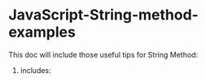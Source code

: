 # JavaScript-String-method-examples

This doc will include those useful tips for String Method: 

1. includes: